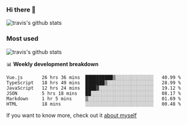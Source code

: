 ### Hi there 👋

<!--
**HondryTravis/HondryTravis** is a ✨ _special_ ✨ repository because its `README.md` (this file) appears on your GitHub profile.

Here are some ideas to get you started:

- 🔭 I’m currently working on ...
- 🌱 I’m currently learning ...
- 👯 I’m looking to collaborate on ...
- 🤔 I’m looking for help with ...
- 💬 Ask me about ...
- 📫 How to reach me: ...
- 😄 Pronouns: ...
- ⚡ Fun fact: ...
-->

![travis's github stats](https://github-readme-stats.vercel.app/api?username=HondryTravis&hide=stars)
### Most used
![travis's github stats](https://github-readme-stats.anuraghazra1.vercel.app/api/top-langs/?username=HondryTravis&layout=compact&hide_title=true)

📊 **Weekly development breakdown**

<!--START_SECTION:waka-->

```text
Vue.js       26 hrs 36 mins  ██████████▒░░░░░░░░░░░░░░   40.99 %
TypeScript   18 hrs 49 mins  ███████▒░░░░░░░░░░░░░░░░░   28.99 %
JavaScript   12 hrs 24 mins  ████▓░░░░░░░░░░░░░░░░░░░░   19.12 %
JSON         5 hrs 18 mins   ██░░░░░░░░░░░░░░░░░░░░░░░   08.17 %
Markdown     1 hr 5 mins     ▒░░░░░░░░░░░░░░░░░░░░░░░░   01.69 %
HTML         18 mins         ░░░░░░░░░░░░░░░░░░░░░░░░░   00.48 %
```

<!--END_SECTION:waka-->

If you want to know more, check out it [about myself](https://hondrytravis.github.io/)
